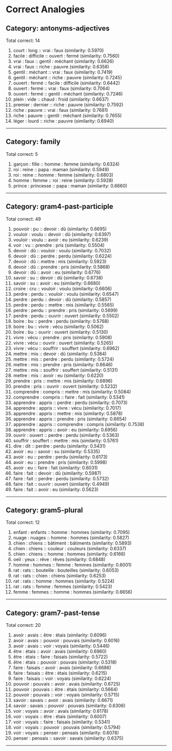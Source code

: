 # Correct Analogies

## Category: antonyms-adjectives
Total correct: 14

1. court : long :: vrai : faux (similarity: 0.5970)
2. facile : difficile :: ouvert : fermé (similarity: 0.7560)
3. vrai : faux :: gentil : méchant (similarity: 0.6626)
4. vrai : faux :: riche : pauvre (similarity: 0.6358)
5. gentil : méchant :: vrai : faux (similarity: 0.7419)
6. gentil : méchant :: riche : pauvre (similarity: 0.7245)
7. ouvert : fermé :: facile : difficile (similarity: 0.6442)
8. ouvert : fermé :: vrai : faux (similarity: 0.7064)
9. ouvert : fermé :: gentil : méchant (similarity: 0.7246)
10. plein : vide :: chaud : froid (similarity: 0.6637)
11. premier : dernier :: riche : pauvre (similarity: 0.7592)
12. riche : pauvre :: vrai : faux (similarity: 0.7681)
13. riche : pauvre :: gentil : méchant (similarity: 0.7655)
14. léger : lourd :: riche : pauvre (similarity: 0.6940)

--------------------------------------------------

## Category: family
Total correct: 5

1. garçon : fille :: homme : femme (similarity: 0.6324)
2. roi : reine :: papa : maman (similarity: 0.5949)
3. roi : reine :: homme : femme (similarity: 0.6803)
4. homme : femme :: roi : reine (similarity: 0.5928)
5. prince : princesse :: papa : maman (similarity: 0.6660)

--------------------------------------------------

## Category: gram4-past-participle
Total correct: 49

1. pouvoir : pu :: devoir : dû (similarity: 0.6695)
2. vouloir : voulu :: devoir : dû (similarity: 0.6397)
3. vouloir : voulu :: avoir : eu (similarity: 0.6239)
4. voir : vu :: prendre : pris (similarity: 0.5504)
5. devoir : dû :: vouloir : voulu (similarity: 0.7032)
6. devoir : dû :: perdre : perdu (similarity: 0.6224)
7. devoir : dû :: mettre : mis (similarity: 0.5923)
8. devoir : dû :: prendre : pris (similarity: 0.5868)
9. devoir : dû :: avoir : eu (similarity: 0.6776)
10. savoir : su :: devoir : dû (similarity: 0.6738)
11. savoir : su :: avoir : eu (similarity: 0.6680)
12. croire : cru :: vouloir : voulu (similarity: 0.6606)
13. perdre : perdu :: vouloir : voulu (similarity: 0.6547)
14. perdre : perdu :: devoir : dû (similarity: 0.5857)
15. perdre : perdu :: mettre : mis (similarity: 0.5565)
16. perdre : perdu :: prendre : pris (similarity: 0.5699)
17. perdre : perdu :: ouvrir : ouvert (similarity: 0.5502)
18. boire : bu :: perdre : perdu (similarity: 0.5768)
19. boire : bu :: vivre : vécu (similarity: 0.5062)
20. boire : bu :: ouvrir : ouvert (similarity: 0.5130)
21. vivre : vécu :: prendre : pris (similarity: 0.5908)
22. vivre : vécu :: ouvrir : ouvert (similarity: 0.5265)
23. vivre : vécu :: souffrir : souffert (similarity: 0.6962)
24. mettre : mis :: devoir : dû (similarity: 0.5384)
25. mettre : mis :: perdre : perdu (similarity: 0.5724)
26. mettre : mis :: prendre : pris (similarity: 0.6646)
27. mettre : mis :: souffrir : souffert (similarity: 0.5131)
28. mettre : mis :: avoir : eu (similarity: 0.6220)
29. prendre : pris :: mettre : mis (similarity: 0.6896)
30. prendre : pris :: ouvrir : ouvert (similarity: 0.5232)
31. comprendre : compris :: mettre : mis (similarity: 0.5084)
32. comprendre : compris :: faire : fait (similarity: 0.5341)
33. apprendre : appris :: perdre : perdu (similarity: 0.7073)
34. apprendre : appris :: vivre : vécu (similarity: 0.7017)
35. apprendre : appris :: mettre : mis (similarity: 0.5878)
36. apprendre : appris :: prendre : pris (similarity: 0.6654)
37. apprendre : appris :: comprendre : compris (similarity: 0.7538)
38. apprendre : appris :: avoir : eu (similarity: 0.6956)
39. ouvrir : ouvert :: perdre : perdu (similarity: 0.5363)
40. souffrir : souffert :: mettre : mis (similarity: 0.5761)
41. dire : dit :: perdre : perdu (similarity: 0.5431)
42. avoir : eu :: savoir : su (similarity: 0.5335)
43. avoir : eu :: perdre : perdu (similarity: 0.6173)
44. avoir : eu :: prendre : pris (similarity: 0.5998)
45. avoir : eu :: faire : fait (similarity: 0.6031)
46. faire : fait :: devoir : dû (similarity: 0.5987)
47. faire : fait :: perdre : perdu (similarity: 0.5732)
48. faire : fait :: ouvrir : ouvert (similarity: 0.4949)
49. faire : fait :: avoir : eu (similarity: 0.5623)

--------------------------------------------------

## Category: gram5-plural
Total correct: 12

1. enfant : enfants :: homme : hommes (similarity: 0.7095)
2. nuage : nuages :: homme : hommes (similarity: 0.5827)
3. chien : chiens :: bâtiment : bâtiments (similarity: 0.5893)
4. chien : chiens :: couleur : couleurs (similarity: 0.6337)
5. chien : chiens :: homme : hommes (similarity: 0.6166)
6. oeil : yeux :: rêve : rêves (similarity: 0.6848)
7. homme : hommes :: femme : femmes (similarity: 0.6001)
8. rat : rats :: bouteille : bouteilles (similarity: 0.6053)
9. rat : rats :: chien : chiens (similarity: 0.6253)
10. rat : rats :: homme : hommes (similarity: 0.5224)
11. rat : rats :: femme : femmes (similarity: 0.5423)
12. femme : femmes :: homme : hommes (similarity: 0.6656)

--------------------------------------------------

## Category: gram7-past-tense
Total correct: 20

1. avoir : avais :: être : étais (similarity: 0.6096)
2. avoir : avais :: pouvoir : pouvais (similarity: 0.6016)
3. avoir : avais :: voir : voyais (similarity: 0.5446)
4. être : étais :: avoir : avais (similarity: 0.6960)
5. être : étais :: faire : faisais (similarity: 0.5722)
6. être : étais :: pouvoir : pouvais (similarity: 0.5318)
7. faire : faisais :: avoir : avais (similarity: 0.6686)
8. faire : faisais :: être : étais (similarity: 0.6215)
9. faire : faisais :: voir : voyais (similarity: 0.6224)
10. pouvoir : pouvais :: avoir : avais (similarity: 0.6725)
11. pouvoir : pouvais :: être : étais (similarity: 0.5664)
12. pouvoir : pouvais :: voir : voyais (similarity: 0.5715)
13. savoir : savais :: avoir : avais (similarity: 0.6671)
14. savoir : savais :: pouvoir : pouvais (similarity: 0.6306)
15. voir : voyais :: avoir : avais (similarity: 0.6178)
16. voir : voyais :: être : étais (similarity: 0.6007)
17. voir : voyais :: faire : faisais (similarity: 0.5341)
18. voir : voyais :: pouvoir : pouvais (similarity: 0.5794)
19. voir : voyais :: penser : pensais (similarity: 0.6078)
20. penser : pensais :: savoir : savais (similarity: 0.6375)

--------------------------------------------------


